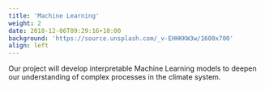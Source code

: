 ```yaml
---
title: 'Machine Learning'
weight: 2
date: 2018-12-06T09:29:16+10:00
background: 'https://source.unsplash.com/_v-EHHKKW3w/1600x700'
align: left
---
```


Our project will develop interpretable Machine Learning models to deepen our understanding of complex processes in the climate system.
